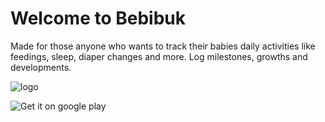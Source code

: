 # Welcome to Bebibuk

Made for those anyone who wants to track their babies daily activities like feedings, sleep, diaper changes and more. Log milestones, growths and developments. 

![logo](https://play.google.com/store/apps/details?id=com.allensandiego.bebibuk&pcampaignid=MKT-Other-global-all-co-prtnr-py-PartBadge-Mar2515-1)

![Get it on google play][logo]

[logo]: https://play.google.com/intl/en_us/badges/images/generic/en_badge_web_generic.png
